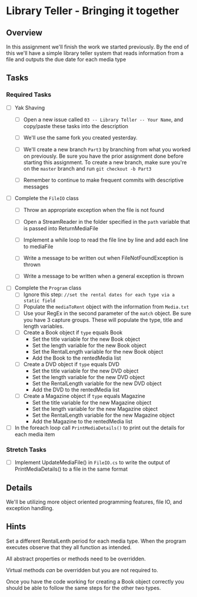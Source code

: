 # Library Teller - Bringing it together

## Overview
In this assignment we'll finish the work we started previously. By the end of this we'll have a simple library teller system that reads information from a file and outputs the due date for each media type

## Tasks

### Required Tasks

- [ ] Yak Shaving
  - [ ] Open a new issue called `03 -- Library Teller -- Your Name`, and copy/paste these tasks into the description
  - [ ] We'll use the same fork you created yesterday.
  - [ ] We'll create a new branch `Part3` by branching from what you worked on previously. Be sure you have the prior assignment done before starting this assignment. To create a new branch, make sure you're on the `master` branch and run `git checkout -b Part3`
  - [ ] Remember to continue to make frequent commits with descriptive messages


- [ ] Complete the `FileIO` class
  - [ ] Throw an appropriate exception when the file is not found
  - [ ] Open a StreamReader in the folder specified in the `path` variable that is passed into ReturnMediaFile
  - [ ] Implement a while loop to read the file line by line and add each line to mediaFile
  - [ ] Write a message to be written out when FileNotFoundException is thrown
  - [ ] Write a message to be written when a general exception is thrown


- [ ] Complete the `Program` class
  - [ ] Ignore this step: `//set the rental dates for each type via a static field`
  - [ ] Populate the `mediaToRent` object with the information from `Media.txt`
  - [ ] Use your RegEx in the second parameter of the `match` object. Be sure you have 3 capture groups. These will populate the type, title and length variables.
  - [ ] Create a Book object if `type` equals Book
     * Set the title variable for the new Book object
     * Set the length variable for the new Book object
     * Set the RentalLength variable for the new Book object
     * Add the Book to the rentedMedia list
  - [ ] Create a DVD object if `type` equals DVD
     * Set the title variable for the new DVD object
     * Set the length variable for the new DVD object
     * Set the RentalLength variable for the new DVD object
     * Add the DVD to the rentedMedia list
  - [ ] Create a Magazine object if `type` equals Magazine
     * Set the title variable for the new Magazine object
     * Set the length variable for the new Magazine object
     * Set the RentalLength variable for the new Magazine object
     * Add the Magazine to the rentedMedia list
 - [ ] In the foreach loop call `PrintMediaDetails()` to print out the details for each media item

### Stretch Tasks

- [ ] Implement UpdateMediaFile() in `FileIO.cs` to write the output of PrintMediaDetails() to a file in the same format

## Details
We'll be utilizing more object oriented programming features, file IO, and exception handling.

## Hints

Set a different RentalLenth period for each media type. When the program executes observe that they all function as intended.

All abstract properties or methods need to be overridden.

Virtual methods _can_ be overridden but you are not required to.

Once you have the code working for creating a Book object correctly you should be able to follow the same steps for the other two types.
